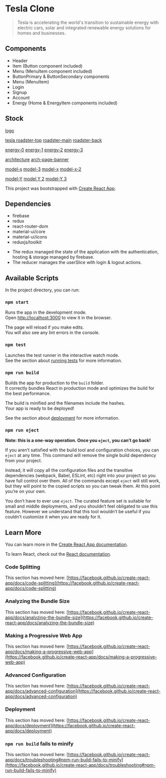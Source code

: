 # Tesla Clone

> Tesla is accelerating the world's transition to sustainable energy with electric cars, solar and integrated renewable energy solutions for homes and businesses.

## Components

- Header
- Item (Button component included)
- Menu (MenuItem component included)
- ButtonPrimary & ButtonSecondary components
- Menu (MenuItem)
- Login
- Signup
- Account
- Energy (Home & EnergyItem components included)

## Stock

[logo](https://assets.website-files.com/5e8fceb1c9af5c3915ec97a0/5ec2f037975ed372da9f6286_Tesla-Logo-PNG-HD.png)

[tesla roadster-top](https://s.wsj.net/public/resources/images/ON-CV986_roadst_M_20190207105711.jpg)
[roadster-main](https://www.tesla.com/sites/default/files/images/roadster/roadster-social.jpg)
[roadster-back](https://media.wired.com/photos/5a0e6fe20eb42647bdcf336f/master/w_2400,h_1350,c_limit/Roadster_Rear_34_Studio.jpg)

[energy-0](https://www.tesla.com/sites/default/files/energy-page/energy-hero/D-energy-hero.jpg)
[energy-1](https://www.tesla.com/sites/default/files/energy-page/energy-solar/D-solarroof.jpg)
[energy-2](https://www.tesla.com/sites/default/files/energy-page/energy-powerwall/D-powerwall.jpg)
[energy-3](https://www.tesla.com/sites/default/files/energy-page/energy-commercial/D-commercial.jpg)

[architecture](https://tesla-cdn.thron.com/delivery/public/image/tesla/b7e5f13a-e8f8-4428-b29e-b2ba6cf5220b/bvlatuR/std/1920x1080/MS-Safety-Hero-Desktop)
[arch-page-banner](https://www.tesla.com/sites/default/files/enterprise/desktop-hero-fleet.jpg)

[model-s](https://www.tesla.com/tesla_theme/assets/img/mytesla/v3/header-nocar-models@2x.jpg?20170815)
[model-3](https://www.tesla.com/tesla_theme/assets/img/mytesla/v3/header-nocar-modelx@2x.jpg?20170815)
[model-x](https://smartcdn.prod.postmedia.digital/driving/wp-content/uploads/2015/09/model-x-10.jpg)
[model-x-2](https://tesla-cdn.thron.com/delivery/public/image/tesla/d6748b90-2f77-4791-bc9d-dd8962ee7721/bvlatuR/std/0x0/modelx@2)

[model-Y](https://cleantechnica.com/files/2020/04/Model-S.png)
[model Y 2](https://cdn.jdpower.com/ChromeImageGallery/Expanded/White/640/2020TSS02_640/2020TSS020003_640_03.jpg)
[model-Y 3](https://www.motortrend.com/uploads/sites/5/2019/03/Tesla-Model-Y-red-.jpg)

This project was bootstrapped with [Create React App](https://github.com/facebook/create-react-app).

## Dependencies

- firebase
- redux
- react-router-dom
- material-ui/core
- material-ui/icons
- reduxjs/toolkit

* The redux managed the state of the application with the authentication, hosting & storage managed by firebase.
* The reducer manages the userSlice with login & logout actions.

## Available Scripts

In the project directory, you can run:

### `npm start`

Runs the app in the development mode.\
Open [http://localhost:3000](http://localhost:3000) to view it in the browser.

The page will reload if you make edits.\
You will also see any lint errors in the console.

### `npm test`

Launches the test runner in the interactive watch mode.\
See the section about [running tests](https://facebook.github.io/create-react-app/docs/running-tests) for more information.

### `npm run build`

Builds the app for production to the `build` folder.\
It correctly bundles React in production mode and optimizes the build for the best performance.

The build is minified and the filenames include the hashes.\
Your app is ready to be deployed!

See the section about [deployment](https://facebook.github.io/create-react-app/docs/deployment) for more information.

### `npm run eject`

**Note: this is a one-way operation. Once you `eject`, you can’t go back!**

If you aren’t satisfied with the build tool and configuration choices, you can `eject` at any time. This command will remove the single build dependency from your project.

Instead, it will copy all the configuration files and the transitive dependencies (webpack, Babel, ESLint, etc) right into your project so you have full control over them. All of the commands except `eject` will still work, but they will point to the copied scripts so you can tweak them. At this point you’re on your own.

You don’t have to ever use `eject`. The curated feature set is suitable for small and middle deployments, and you shouldn’t feel obligated to use this feature. However we understand that this tool wouldn’t be useful if you couldn’t customize it when you are ready for it.

## Learn More

You can learn more in the [Create React App documentation](https://facebook.github.io/create-react-app/docs/getting-started).

To learn React, check out the [React documentation](https://reactjs.org/).

### Code Splitting

This section has moved here: [https://facebook.github.io/create-react-app/docs/code-splitting](https://facebook.github.io/create-react-app/docs/code-splitting)

### Analyzing the Bundle Size

This section has moved here: [https://facebook.github.io/create-react-app/docs/analyzing-the-bundle-size](https://facebook.github.io/create-react-app/docs/analyzing-the-bundle-size)

### Making a Progressive Web App

This section has moved here: [https://facebook.github.io/create-react-app/docs/making-a-progressive-web-app](https://facebook.github.io/create-react-app/docs/making-a-progressive-web-app)

### Advanced Configuration

This section has moved here: [https://facebook.github.io/create-react-app/docs/advanced-configuration](https://facebook.github.io/create-react-app/docs/advanced-configuration)

### Deployment

This section has moved here: [https://facebook.github.io/create-react-app/docs/deployment](https://facebook.github.io/create-react-app/docs/deployment)

### `npm run build` fails to minify

This section has moved here: [https://facebook.github.io/create-react-app/docs/troubleshooting#npm-run-build-fails-to-minify](https://facebook.github.io/create-react-app/docs/troubleshooting#npm-run-build-fails-to-minify)

